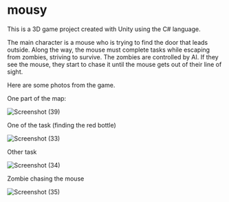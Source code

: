 # mousy
This is a 3D game project created with Unity using the C# language. 

The main character is a mouse who is trying to find the door that leads outside. Along the way, the mouse must complete tasks while escaping from zombies, striving to survive. The zombies are controlled by AI. If they see the mouse, they start to chase it until the mouse gets out of their line of sight.

Here are some photos from the game.

One part of the map:

![Screenshot (39)](https://github.com/ebr77/mousy/assets/134643518/65148091-a855-4ec2-9fce-88fd24e5bb68)

One of the task (finding the red bottle)

![Screenshot (33)](https://github.com/ebr77/mousy/assets/134643518/dad435a9-b29c-4829-970b-b41eb2fa826e)

Other task

![Screenshot (34)](https://github.com/ebr77/mousy/assets/134643518/4b1c339e-9f7f-469b-b627-bfb6a718c078)

Zombie chasing the mouse

![Screenshot (35)](https://github.com/ebr77/mousy/assets/134643518/42e51ac9-bdd0-42c2-b8bb-179eafafb215)

